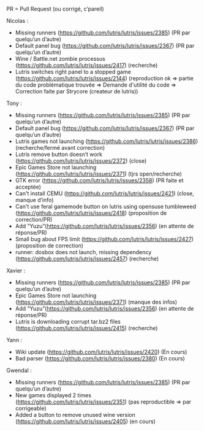 PR = Pull Request (ou corrigé, c’pareil) 

Nicolas :
- Missing runners (https://github.com/lutris/lutris/issues/2385) (PR par quelqu’un d’autre)
- Default panel bug (https://github.com/lutris/lutris/issues/2367) (PR par quelqu’un d’autre)
- Wine / Battle.net zombie processus (https://github.com/lutris/lutris/issues/2417) (recherche)
- Lutris switches right panel to a stopped game (https://github.com/lutris/lutris/issues/2144) (reproduction ok => partie du code problématique trouvée => Demande d'utilité du code => Correction faite par Strycore (createur de lutris))


Tony :
- Missing runners (https://github.com/lutris/lutris/issues/2385) (PR par quelqu’un d’autre)
- Default panel bug (https://github.com/lutris/lutris/issues/2367) (PR par quelqu’un d’autre)
- Lutris games not launching (https://github.com/lutris/lutris/issues/2386) (recherche/fermé avant correction)
- Lutris remove button doesn’t work (https://github.com/lutris/lutris/issues/2372) (close)
- Epic Games Store not launching (https://github.com/lutris/lutris/issues/2371) (tjrs open/recherche)
- GTK error (https://github.com/lutris/lutris/issues/2358) (PR faite et acceptée)
- Can't install CEMU (https://github.com/lutris/lutris/issues/2421) (close, manque d’info)
- Can't use feral gamemode button on lutris using opensuse tumbleweed (https://github.com/lutris/lutris/issues/2418) (proposition de correction/PR)
- Add “Yuzu”(https://github.com/lutris/lutris/issues/2356) (en attente de réponse/PR)
- Small bug about FPS limit (https://github.com/lutris/lutris/issues/2427) (proposition de correction)
- runner: dosbox does not launch, missing dependency (https://github.com/lutris/lutris/issues/2457) (recherche)

Xavier :
- Missing runners (https://github.com/lutris/lutris/issues/2385) (PR par quelqu’un d’autre)
- Epic Games Store not launching (https://github.com/lutris/lutris/issues/2371) (manque des infos)
- Add “Yuzu”(https://github.com/lutris/lutris/issues/2356) (en attente de réponse/PR)
- Lutris is downloading corrupt tar.bz2 files (https://github.com/lutris/lutris/issues/2415) (recherche)

Yann :
- Wiki update (https://github.com/lutris/lutris/issues/2420) (En cours)
- Bad parser (https://github.com/lutris/lutris/issues/2380) (En cours)

Gwendal :
- Missing runners (https://github.com/lutris/lutris/issues/2385) (PR par quelqu’un d’autre)
- New games displayed 2 times (https://github.com/lutris/lutris/issues/2351) (pas reproductible => par corrigeable)
- Added a button to remove unused wine version (https://github.com/lutris/lutris/issues/2405) (en cours)



